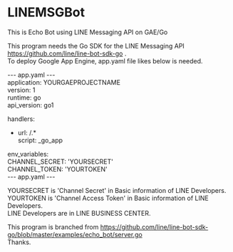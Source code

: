 # LINEMSGBot
This is Echo Bot using LINE Messaging API on GAE/Go  

This program needs the Go SDK for the LINE Messaging API https://github.com/line/line-bot-sdk-go .  
To deploy Google App Engine, app.yaml file likes below is needed.  

--- app.yaml ---  
application: YOURGAEPROJECTNAME  
version: 1  
runtime: go  
api_version: go1  
  
handlers:  
- url: /.*  
  script: _go_app  
  
env_variables:  
  CHANNEL_SECRET: 'YOURSECRET'  
  CHANNEL_TOKEN: 'YOURTOKEN'  
--- app.yaml ---  

YOURSECRET is 'Channel Secret' in Basic information of LINE Developers.  
YOURTOKEN is 'Channel Access Token' in Basic information of LINE Developers.  
LINE Developers are in LINE BUSINESS CENTER.  

This program is branched from https://github.com/line/line-bot-sdk-go/blob/master/examples/echo_bot/server.go  
Thanks.  
